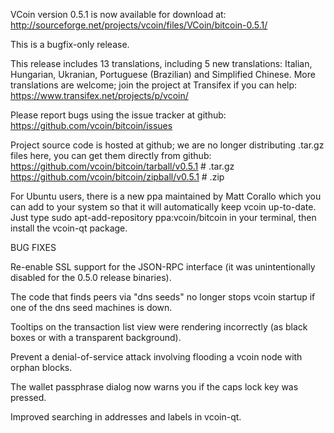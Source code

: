 VCoin version 0.5.1 is now available for download at:
http://sourceforge.net/projects/vcoin/files/VCoin/bitcoin-0.5.1/

This is a bugfix-only release.

This release includes 13 translations, including 5 new translations:
Italian, Hungarian, Ukranian, Portuguese (Brazilian) and Simplified Chinese.
More translations are welcome; join the project at Transifex if you can help:
https://www.transifex.net/projects/p/vcoin/

Please report bugs using the issue tracker at github:
https://github.com/vcoin/bitcoin/issues

Project source code is hosted at github; we are no longer
distributing .tar.gz files here, you can get them
directly from github:
https://github.com/vcoin/bitcoin/tarball/v0.5.1  # .tar.gz
https://github.com/vcoin/bitcoin/zipball/v0.5.1  # .zip

For Ubuntu users, there is a new ppa maintained by Matt Corallo which
you can add to your system so that it will automatically keep
vcoin up-to-date.  Just type
sudo apt-add-repository ppa:vcoin/bitcoin
in your terminal, then install the vcoin-qt package.


BUG FIXES

Re-enable SSL support for the JSON-RPC interface (it was unintentionally
disabled for the 0.5.0 release binaries).

The code that finds peers via "dns seeds" no longer stops vcoin startup
if one of the dns seed machines is down.

Tooltips on the transaction list view were rendering incorrectly (as black boxes
or with a transparent background).

Prevent a denial-of-service attack involving flooding a vcoin node with
orphan blocks.

The wallet passphrase dialog now warns you if the caps lock key was pressed.

Improved searching in addresses and labels in vcoin-qt.
